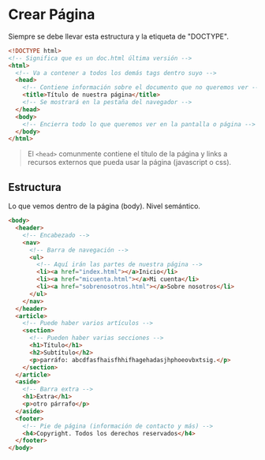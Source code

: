 # Crear Página

Siempre se debe llevar esta estructura y la etiqueta de "DOCTYPE".

```html
<!DOCTYPE html>
<!-- Significa que es un doc.html última versión -->
<html>
  <!-- Va a contener a todos los demás tags dentro suyo -->
  <head>
    <!-- Contiene información sobre el documento que no queremos ver -->
    <title>Título de nuestra página</title>
    <!-- Se mostrará en la pestaña del navegador -->
  </head>
  <body>
    <!-- Encierra todo lo que queremos ver en la pantalla o página -->
  </body>
</html>
```

> El `<head>` comunmente contiene el título de la página y links a recursos externos que pueda usar la página (javascript o css).

## Estructura

Lo que vemos dentro de la página (body). Nivel semántico.

```html
<body>
  <header>
    <!-- Encabezado -->
    <nav>
      <!-- Barra de navegación -->
      <ul>
        <!-- Aquí irán las partes de nuestra página -->
        <li><a href="index.html"></a>Inicio</li>
        <li><a href="micuenta.html"></a>Mi cuenta</li>
        <li><a href="sobrenosotros.html"></a>Sobre nosotros</li>
      </ul>
    </nav>
  </header>
  <article>
    <!-- Puede haber varios artículos -->
    <section>
      <!-- Pueden haber varias secciones -->
      <h1>Título</h1>
      <h2>Subtítulo</h2>
      <p>parráfo: abcdfasfhaisfhhifhagehadasjhphoeovbxtsig.</p>
    </section>
  </article>
  <aside>
    <!-- Barra extra -->
    <h1>Extra</h1>
    <p>otro párrafo</p>
  </aside>
  <footer>
    <!-- Pie de página (información de contacto y más) -->
    <h4>Copyright. Todos los derechos reservados</h4>
  </footer>
</body>
```
